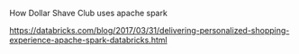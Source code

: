 How Dollar Shave Club uses apache spark

https://databricks.com/blog/2017/03/31/delivering-personalized-shopping-experience-apache-spark-databricks.html
